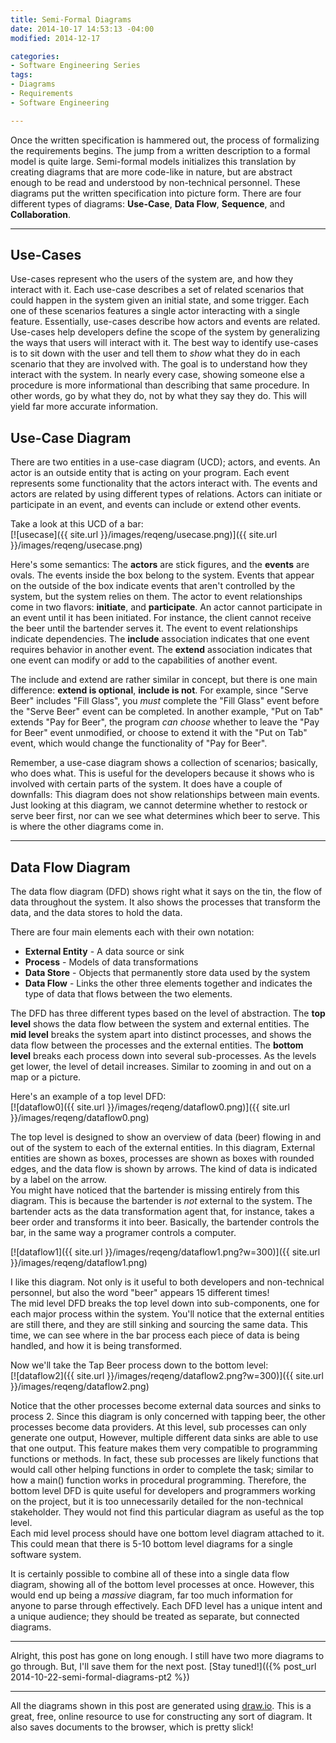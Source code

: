```yaml
---
title: Semi-Formal Diagrams
date: 2014-10-17 14:53:13 -04:00
modified: 2014-12-17

categories:
- Software Engineering Series
tags:
- Diagrams
- Requirements
- Software Engineering

---
```

Once the written specification is hammered out, the process of formalizing the requirements begins. The jump from a written description to a formal model is quite large. Semi-formal models initializes this translation by creating diagrams that are more code-like in nature, but are abstract enough to be read and understood by non-technical personnel. These diagrams put the written specification into picture form. There are four different types of diagrams: **Use-Case**, **Data Flow**, **Sequence**, and **Collaboration**.  

* * *

## Use-Cases

Use-cases represent who the users of the system are, and how they interact with it. Each use-case describes a set of related scenarios that could happen in the system given an initial state, and some trigger. Each one of these scenarios features a single actor interacting with a single feature. Essentially, use-cases describe how actors and events are related. Use-cases help developers define the scope of the system by generalizing the ways that users will interact with it. The best way to identify use-cases is to sit down with the user and tell them to _show_ what they do in each scenario that they are involved with. The goal is to understand how they interact with the system. In nearly every case, showing someone else a procedure is more informational than describing that same procedure. In other words, go by what they do, not by what they say they do. This will yield far more accurate information.

## Use-Case Diagram

There are two entities in a use-case diagram (UCD); actors, and events. An actor is an outside entity that is acting on your program. Each event represents some functionality that the actors interact with. The events and actors are related by using different types of relations. Actors can initiate or participate in an event, and events can include or extend other events.

Take a look at this UCD of a bar:  
[![usecase]({{ site.url }}/images/reqeng/usecase.png)]({{ site.url }}/images/reqeng/usecase.png)

Here's some semantics: The **actors** are stick figures, and the **events** are ovals. The events inside the box belong to the system. Events that appear on the outside of the box indicate events that aren't controlled by the system, but the system relies on them. The actor to event relationships come in two flavors: **initiate**, and **participate**. An actor cannot participate in an event until it has been initiated. For instance, the client cannot receive the beer until the bartender serves it. The event to event relationships indicate dependencies. The **include** association indicates that one event requires behavior in another event. The **extend** association indicates that one event can modify or add to the capabilities of another event.

The include and extend are rather similar in concept, but there is one main difference: **extend is optional**, **include is not**. For example, since "Serve Beer" includes "Fill Glass", you _must_ complete the "Fill Glass" event before the "Serve Beer" event can be completed. In another example, "Put on Tab" extends "Pay for Beer", the program _can choose_ whether to leave the "Pay for Beer" event unmodified, or choose to extend it with the "Put on Tab" event, which would change the functionality of "Pay for Beer".

Remember, a use-case diagram shows a collection of scenarios; basically, who does what. This is useful for the developers because it shows who is involved with certain parts of the system. It does have a couple of downfalls: This diagram does not show relationships between main events. Just looking at this diagram, we cannot determine whether to restock or serve beer first, nor can we see what determines which beer to serve. This is where the other diagrams come in.

* * *

## Data Flow Diagram

The data flow diagram (DFD) shows right what it says on the tin, the flow of data throughout the system. It also shows the processes that transform the data, and the data stores to hold the data.

There are four main elements each with their own notation:

*   **External Entity** - A data source or sink
*   **Process** - Models of data transformations
*   **Data Store** - Objects that permanently store data used by the system
*   **Data Flow** - Links the other three elements together and indicates the type of data that flows between the two elements.

The DFD has three different types based on the level of abstraction. The **top level** shows the data flow between the system and external entities. The **mid level** breaks the system apart into distinct processes, and shows the data flow between the processes and the external entities. The **bottom level** breaks each process down into several sub-processes. As the levels get lower, the level of detail increases. Similar to zooming in and out on a map or a picture.

Here's an example of a top level DFD:  
[![dataflow0]({{ site.url }}/images/reqeng/dataflow0.png)]({{ site.url }}/images/reqeng/dataflow0.png)

The top level is designed to show an overview of data (beer) flowing in and out of the system to each of the external entities. In this diagram, External entities are shown as boxes, processes are shown as boxes with rounded edges, and the data flow is shown by arrows. The kind of data is indicated by a label on the arrow.   
You might have noticed that the bartender is missing entirely from this diagram. This is because the bartender is _not_ external to the system. The bartender acts as the data transformation agent that, for instance, takes a beer order and transforms it into beer. Basically, the bartender controls the bar, in the same way a programer controls a computer.

[![dataflow1]({{ site.url }}/images/reqeng/dataflow1.png?w=300)]({{ site.url }}/images/reqeng/dataflow1.png)

I like this diagram. Not only is it useful to both developers and non-technical personnel, but also the word "beer" appears 15 different times!  
 The mid level DFD breaks the top level down into sub-components, one for each major process within the system. You'll notice that the external entities are still there, and they are still sinking and sourcing the same data. This time, we can see where in the bar process each piece of data is being handled, and how it is being transformed.

Now we'll take the Tap Beer process down to the bottom level:  
[![dataflow2]({{ site.url }}/images/reqeng/dataflow2.png?w=300)]({{ site.url }}/images/reqeng/dataflow2.png)

Notice that the other processes become external data sources and sinks to process 2\. Since this diagram is only concerned with tapping beer, the other processes become data providers. At this level, sub processes can only generate one output, However, multiple different data sinks are able to use that one output. This feature makes them very compatible to programming functions or methods. In fact, these sub processes are likely functions that would call other helping functions in order to complete the task; similar to how a main() function works in procedural programming. Therefore, the bottom level DFD is quite useful for developers and programmers working on the project, but it is too unnecessarily detailed for the non-technical stakeholder. They would not find this particular diagram as useful as the top level.  
 Each mid level process should have one bottom level diagram attached to it. This could mean that there is 5-10 bottom level diagrams for a single software system.

It is certainly possible to combine all of these into a single data flow diagram, showing all of the bottom level processes at once. However, this would end up being a _massive_ diagram, far too much information for anyone to parse through effectively. Each DFD level has a unique intent and a unique audience; they should be treated as separate, but connected diagrams.

* * *

Alright, this post has gone on long enough. I still have two more diagrams to go through. But, I'll save them for the next post. [Stay tuned!](({% post_url 2014-10-22-semi-formal-diagrams-pt2 %})

* * *

All the diagrams shown in this post are generated using [draw.io](https://www.draw.io/). This is a great, free, online resource to use for constructing any sort of diagram. It also saves documents to the browser, which is pretty slick!
